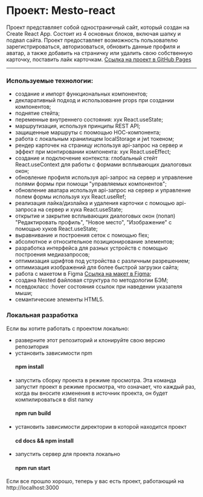 # Проект: Mesto-react

Проект представляет собой одностраничный сайт, который создан на Create React App.
Состоит из 4 основных блоков, включая шапку и подвал сайта.
Проект предоставляет возможность пользователю зарегистрироваться, авторизоваться, обновить данные профиля и аватар, а также добавить на страничку или удалить свою собственную карточку, поставить лайк карточкам.
[Ссылка на проект в GitHub Pages](https://milanka-m.github.io/mesto-react-auth/)

-------
### Используемые технологии:
* создание и импорт функциональных компонентов;
* декларативный подход и использование props при создании компонентов;
* поднятие стейта;
* переменные внутреннего состояния: хук React.useState;
* маршрутизация, используя принципы REST API;
* защищенные маршруты с поомощью НОС-компонента; 
* работа с локальным хранилищем localStorage и jwt токеном;
* рендер карточек на страницу используя api-запрос на сервер и эффект при монтировании компонента: хук React.useEffect;
* cоздание и подключение контекста: глобальный стейт React.useContext для работы с формами всплывающих диалоговых окон;
* обновление профиля используя api-запрос на сервер и управление полями формы при помощи "управляемых компонентов";
* обновление аватара используя api-запрос на сервер и управление полем формы используя хух React.useRef;
* реализация лайка/дизлайка и удаления карточки c помощью api-запроса на сервер и хука React.useState;
* открытие и закрытие всплывающих диалоговых окон (попап) "Редактировать профиль", "Новое место", "Изображение" с помощью хуков React.useState;
* выравнивание и построения сеток с помощью flex;
* абсолютное и относительное позиционирование элементов;
* разработка интерфейса для разных устройств с помощью построения медиазапросов; 
* оптимизация шрифтов под устройства с различным разрешением;
* оптимизация изображений для более быстрой загрузки сайта;
* работа с макетом в Figma
[Ссылка на макет в Figma](https://www.figma.com/file/StZjf8HnoeLdiXS7dYrLAh/JavaScript.-Sprint-4);
* cоздана Nested файловая структура по методологии БЭМ;
* псевдокласс :hover состояния ссылок при наведении указателя мыши;
* семантические элементы HTML5.

### Локальная разработка
Если вы хотите работать с проектом локально:

* разверните этот репозиторий и клонируйте свою версию репозитория
* установить зависимости npm
    #### npm install
* запустить сборку проекта в режиме просмотра. Эта команда запустит проект в режиме просмотра, что означает, что каждый раз, когда вы вносите изменения в источник проекта, он будет компилироваться в dist папку
   #### npm run build
* установить зависимости директории в которой находится проект
   #### cd docs && npm install
* запустить сервер для проекта локально
   #### npm run start

Если все прошло хорошо, теперь у вас есть проект, работающий на http://localhost:3000
